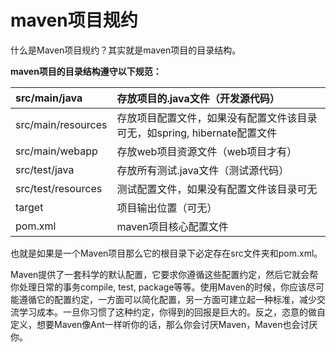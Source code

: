 # maven项目规约

什么是Maven项目规约？其实就是maven项目的目录结构。

**maven项目的目录结构遵守以下规范：**

| src/main/java      | 存放项目的.java文件（开发源代码）                            |
| :----------------- | :----------------------------------------------------------- |
| src/main/resources | 存放项目配置文件，如果没有配置文件该目录可无，如spring, hibernate配置文件 |
| src/main/webapp    | 存放web项目资源文件（web项目才有）                           |
| src/test/java      | 存放所有测试.java文件（测试源代码）                          |
| src/test/resources | 测试配置文件，如果没有配置文件该目录可无                     |
| target             | 项目输出位置（可无）                                         |
| pom.xml            | maven项目核心配置文件                                        |

也就是如果是一个Maven项目那么它的根目录下必定存在src文件夹和pom.xml。

 

Maven提供了一套科学的默认配置，它要求你遵循这些配置约定，然后它就会帮你处理日常的事务compile, test, package等等。使用Maven的时候，你应该尽可能遵循它的配置约定，一方面可以简化配置，另一方面可建立起一种标准，减少交流学习成本。一旦你习惯了这种约定，你得到的回报是巨大的。反之，恣意的做自定义，想要Maven像Ant一样听你的话，那么你会讨厌Maven，Maven也会讨厌你。